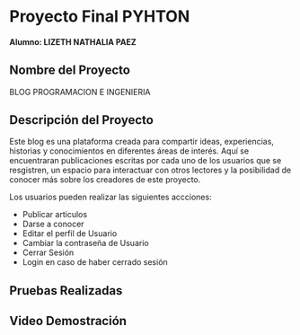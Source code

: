 # Proyecto Final PYHTON 
#### Alumno: LIZETH NATHALIA PAEZ

## Nombre del Proyecto
BLOG PROGRAMACION E INGENIERIA


## Descripción del Proyecto

Este blog es una plataforma creada para compartir ideas, experiencias, historias y conocimientos en diferentes áreas de interés. Aquí se encuentraran publicaciones escritas por cada uno de los usuarios que se resgistren, un espacio para interactuar con otros lectores y la posibilidad de conocer más sobre los creadores de este proyecto.

Los usuarios pueden realizar las siguientes accciones:
- Publicar articulos 
- Darse a conocer 
- Editar el perfil de Usuario
- Cambiar la contraseña de Usuario
- Cerrar Sesión
- Login en caso de haber cerrado sesión




## Pruebas Realizadas



## Video Demostración











